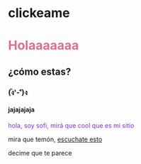 # clickeame
<!DOCTYPE html>
<html lang="es">
<head>
    <meta charset="UTF-8">
    <meta http-equiv="X-UA-Compatible" content="IE=edge">
    <meta name="viewport" content="width=device-width, initial-scale=1.0">
</head>
<body>
    <h1 style="color:palevioletred">Holaaaaaaa</h1>
    <h2>¿cómo estas?</h2>
    <h3>(ง︡'-'︠)ง</h3>
    <h4>jajajajaja</h4>
    <p style="color:blueviolet">hola, soy sofi, mirá que cool que es mi sitio</p>
    <p> mira que temón, <a href="https://youtu.be/xxTxeA1JQB0">escuchate esto</a></p>
    <p> decime que te parece
</body>
</html>
